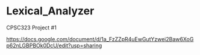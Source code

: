 # Lexical_Analyzer
CPSC323 Project #1

https://docs.google.com/document/d/1a_FzZZpR4uEwGutYzwei2Baw6XoGp62nLGBPBOk0DcU/edit?usp=sharing

